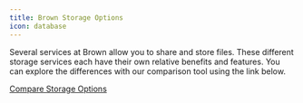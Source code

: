 ```yaml
---
title: Brown Storage Options
icon: database
---
```


Several services at Brown allow you to share and store files. These different storage services each have their own relative benefits and features. You can explore the differences with our comparison tool using the link below.

<a href="/storage" class="button is-link">Compare Storage Options</a>
